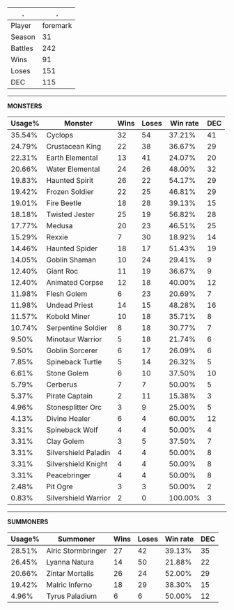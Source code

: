 .|.
|-|-
Player|foremark
Season|31
Battles|242
Wins|91
Loses|151
DEC|115

---
**MONSTERS**

Usage%|Monster|Wins|Loses|Win rate|DEC|
-|-|-|-|-|-|
35.54%|Cyclops|32|54|37.21%|41|
24.79%|Crustacean King|22|38|36.67%|29|
22.31%|Earth Elemental|13|41|24.07%|20|
20.66%|Water Elemental|24|26|48.00%|32|
19.83%|Haunted Spirit|26|22|54.17%|29|
19.42%|Frozen Soldier|22|25|46.81%|29|
19.01%|Fire Beetle|18|28|39.13%|15|
18.18%|Twisted Jester|25|19|56.82%|28|
17.77%|Medusa|20|23|46.51%|25|
15.29%|Rexxie|7|30|18.92%|14|
14.46%|Haunted Spider|18|17|51.43%|19|
14.05%|Goblin Shaman|10|24|29.41%|9|
12.40%|Giant Roc|11|19|36.67%|9|
12.40%|Animated Corpse|12|18|40.00%|12|
11.98%|Flesh Golem|6|23|20.69%|7|
11.98%|Undead Priest|14|15|48.28%|16|
11.57%|Kobold Miner|10|18|35.71%|8|
10.74%|Serpentine Soldier|8|18|30.77%|7|
9.50%|Minotaur Warrior|5|18|21.74%|6|
9.50%|Goblin Sorcerer|6|17|26.09%|6|
7.85%|Spineback Turtle|5|14|26.32%|5|
6.61%|Stone Golem|6|10|37.50%|10|
5.79%|Cerberus|7|7|50.00%|5|
5.37%|Pirate Captain|2|11|15.38%|3|
4.96%|Stonesplitter Orc|3|9|25.00%|5|
4.13%|Divine Healer|6|4|60.00%|12|
3.31%|Spineback Wolf|4|4|50.00%|4|
3.31%|Clay Golem|3|5|37.50%|7|
3.31%|Silvershield Paladin|4|4|50.00%|8|
3.31%|Silvershield Knight|4|4|50.00%|8|
3.31%|Peacebringer|4|4|50.00%|8|
2.48%|Pit Ogre|3|3|50.00%|2|
0.83%|Silvershield Warrior|2|0|100.00%|3|

---
**SUMMONERS**

Usage%|Summoner|Wins|Loses|Win rate|DEC|
-|-|-|-|-|-|
28.51%|Alric Stormbringer|27|42|39.13%|35|
26.45%|Lyanna Natura|14|50|21.88%|22|
20.66%|Zintar Mortalis|26|24|52.00%|29|
19.42%|Malric Inferno|18|29|38.30%|15|
4.96%|Tyrus Paladium|6|6|50.00%|12|
